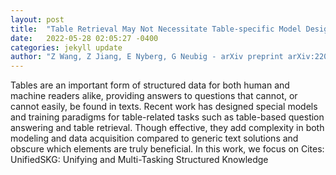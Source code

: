 ```yaml
---
layout: post
title:  "Table Retrieval May Not Necessitate Table-specific Model Design"
date:   2022-05-28 02:05:27 -0400
categories: jekyll update
author: "Z Wang, Z Jiang, E Nyberg, G Neubig - arXiv preprint arXiv:2205.09843, 2022"
---
```

Tables are an important form of structured data for both human and machine readers alike, providing answers to questions that cannot, or cannot easily, be found in texts. Recent work has designed special models and training paradigms for table-related tasks such as table-based question answering and table retrieval. Though effective, they add complexity in both modeling and data acquisition compared to generic text solutions and obscure which elements are truly beneficial. In this work, we focus on  Cites: UnifiedSKG: Unifying and Multi-Tasking Structured Knowledge